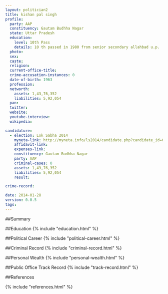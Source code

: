 ```yaml
---
layout: politician2
title: kishan pal singh
profile: 
  party: AAP
  constituency: Gautam Budhha Nagar
  state: Uttar Pradesh
  education: 
    level: 10th Pass
    details: 10 th passed in 1980 from senior secondary allahbad u.p.
  photo: 
  sex: 
  caste: 
  religion: 
  current-office-title: 
  crime-accusation-instances: 0
  date-of-birth: 1963
  profession: 
  networth: 
    assets: 1,43,76,352
    liabilities: 5,92,054
  pan: 
  twitter: 
  website: 
  youtube-interview: 
  wikipedia: 

candidature: 
  - election: Lok Sabha 2014
    myneta-link: http://myneta.info/ls2014/candidate.php?candidate_id=678
    affidavit-link: 
    expenses-link: 
    constituency: Gautam Budhha Nagar 
    party: AAP
    criminal-cases: 0
    assets: 1,43,76,352
    liabilities: 5,92,054
    result:  

crime-record: 

date: 2014-01-28
version: 0.0.5
tags: 
---
```

##Summary


##Education
{% include "education.html" %}


##Political Career
{% include "political-career.html" %}


##Criminal Record
{% include "criminal-record.html" %}


##Personal Wealth
{% include "personal-wealth.html" %}


##Public Office Track Record
{% include "track-record.html" %}


##References


{% include "references.html" %}